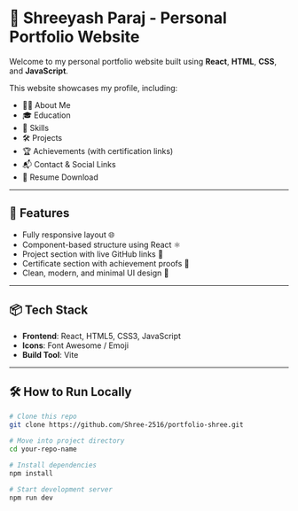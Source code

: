 # 💼 Shreeyash Paraj - Personal Portfolio Website

Welcome to my personal portfolio website built using **React**, **HTML**, **CSS**, and **JavaScript**.

This website showcases my profile, including:

- 👨‍💻 About Me  
- 🎓 Education  
- 🧠 Skills  
- 🛠️ Projects  
- 🏆 Achievements (with certification links)  
- 📬 Contact & Social Links  
- 📄 Resume Download

---

## 🚀 Features

- Fully responsive layout 🌐
- Component-based structure using React ⚛️
- Project section with live GitHub links 🔗
- Certificate section with achievement proofs 📜
- Clean, modern, and minimal UI design 🎨

---
## 📦 Tech Stack

- **Frontend**: React, HTML5, CSS3, JavaScript
- **Icons**: Font Awesome / Emoji
- **Build Tool**: Vite

---

## 🛠️ How to Run Locally

```bash
# Clone this repo
git clone https://github.com/Shree-2516/portfolio-shree.git

# Move into project directory
cd your-repo-name

# Install dependencies
npm install

# Start development server
npm run dev

